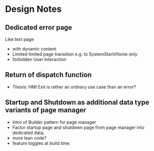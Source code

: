 # Design Notes

## Dedicated error page

Like text page

- with dynamic content
- Limited limited page transition e.g. to SystemStart/Home only
- forbidden User Interaction

## Return of dispatch function

- Thesis: HMI Exit is rather an ordnary use case than an error?

## Startup and Shutdown as additional data type variants of page manager

- Intro of Builder pattern for page manager
- Factor startup page and shutdown page from page manager into dedicated
  data;
- more lean code?
- feature toggles at build time.
